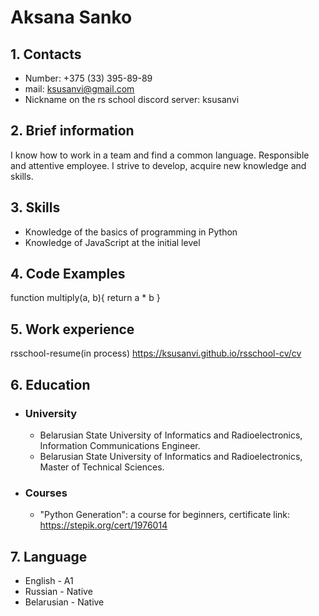 # Aksana Sanko

## 1. Contacts
* Number: +375 (33) 395-89-89
* mail: ksusanvi@gmail.com
* Nickname on the rs school discord server: ksusanvi

## 2. Brief information
I know how to work in a team and find a common language.
Responsible and attentive employee.
I strive to develop, acquire new knowledge and skills.

## 3. Skills
* Knowledge of the basics of programming in Python
* Knowledge of JavaScript at the initial level

## 4. Code Examples
function multiply(a, b){
return a * b
}

## 5. Work experience
rsschool-resume(in process)
https://ksusanvi.github.io/rsschool-cv/cv

## 6. Education
* ### University
  + Belarusian State University of Informatics and Radioelectronics, Information Communications Engineer.
  + Belarusian State University of Informatics and Radioelectronics, Master of Technical Sciences.
* ### Courses
  + "Python Generation": a course for beginners, certificate link: https://stepik.org/cert/1976014

## 7. Language
* English - A1
* Russian - Native
* Belarusian - Native


